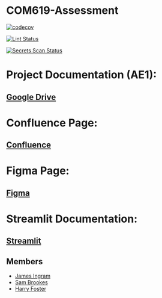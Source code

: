 ﻿# COM619-Assessment

<!-- CodeCov Badge -->
[![codecov](https://codecov.io/github/GBN-sb/COM619-Assessment/graph/badge.svg?token=C932AA571P)](https://codecov.io/github/GBN-sb/COM619-Assessment)

<!-- Lint Badge -->
[![Lint Status](https://github.com/GBN-sb/COM619-Assessment/actions/workflows/lint.yml/badge.svg)](https://github.com/GBN-sb/COM619-Assessment/actions/workflows/lint.yml)

<!-- Secret Scan Badge -->
[![Secrets Scan Status](https://github.com/GBN-sb/COM619-Assessment/actions/workflows/secrets-scan.yml/badge.svg)](https://github.com/GBN-sb/COM619-Assessment/actions/workflows/secrets-scan.yml)


# Project Documentation (AE1):

## [Google Drive](https://docs.google.com/document/d/1VN2-we5SJCOTvAQTP-Lv4IEwNwW3GCtpGvKNNyqtoTM/edit?tab=t.0#heading=h.ll34t3iu6smb)

# Confluence Page:

## [Confluence](https://id.atlassian.com/invite/p/confluence?id=uy9QaPnWQk23aMa8FFealg)

# Figma Page:

## [Figma](https://www.figma.com/files/team/1423590514803812078/project/285331166/COM619-Assessment?fuid=1260524408447070470)

# Streamlit Documentation:

## [Streamlit](https://docs.streamlit.io)

## Members

- [James Ingram](https://github.com/JamIng03)
- [Sam Brookes](https://github.com/GBN-sb)
- [Harry Foster](https://github.com/harrytfoster1)
